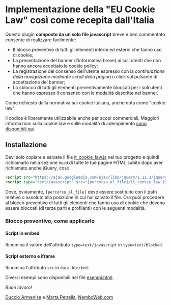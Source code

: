 # Implementazione della "EU Cookie Law" così come recepita dall'Italia

Questo plugin **composto da un solo file javascript** breve e ben commentato consente di realizzare facilmente:

* Il blocco preventivo di tutti gli elementi interni ed esterni che fanno uso di cookie;
* La presentazione del banner (l'informativa breve) ai soli utenti che non hanno ancora accettato la cookie policy;
* La registrazione del consenso dell'utente espresso con la *continuazione della navigazione mediante scroll della pagina* o click sul pulsante di accettazione del banner;
* Lo sblocco di tutti gli elementi preventivamente bloccati per i soli utenti che hanno espresso il consenso con le modalità descritte nel banner.

Come richiesto dalla normativa sui cookie italiana, anche nota come "cookie law".

Il codice è liberamente utilizzabile anche per scopi commerciali.
Maggiori informazioni sulla cookie law e sulle modalità di adempimento [sono disponibili qui](http://nemboweb.com/blog/didattica/cookie-law-vademecum).

## Installazione
Devi solo copiare e salvare il file [it_cookie_law.js](it_cookie_law.js) nel tuo progetto e quindi richiamarlo nella sezione `head` di tutte le tue pagine HTML subito dopo aver richiamato anche jQuery, così:

```html
<script src="https://ajax.googleapis.com/ajax/libs/jquery/1.11.3/jquery.min.js"></script>
<script type="text/javascript" src="[percorso_al_file]/it_cookie_law.js"></script>
```

Dove, ovviamente, `[percorso_al_file]` deve essere sostituito con il path relativo o assoluto alla posizione in cui hai salvato il file.
Ora puoi procedere al blocco preventivo di tutti gli elementi che fanno uso di cookie che devono essere bloccati (di terze parti e profilanti) con le seguenti modalità.

### Blocco preventivo, come applicarlo

#### Script in embed
Rinomina il valore dell'attributo `type=text/javascript` in `type=text/blocked`.

#### Script esterno e iframe
Rinomina l'attributo `src` in `data-blocked`.

Diversi esempi sono disponibili nel file [esempi.html](esempi.html).

*Buon lavoro!*

[Duccio Armenise](http://nemboweb.com/team/duccio-armenise) e [Marta Petrella](http://nemboweb.com/team/marta-petrella), [NemboWeb.com](http://nemboweb.com)

